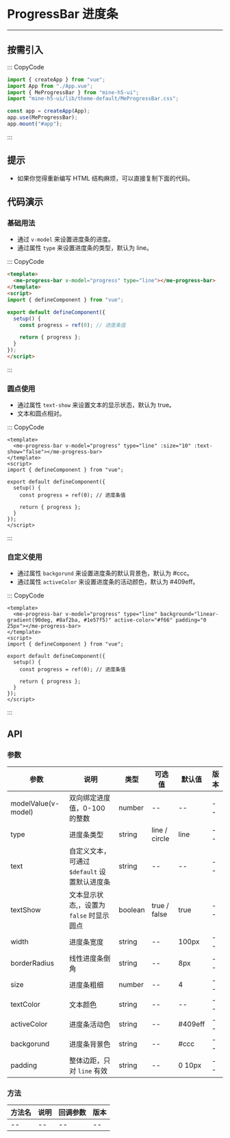 # ProgressBar 进度条

---

## 按需引入

::: CopyCode

```JavaScript
import { createApp } from "vue";
import App from "./App.vue";
import { MeProgressBar } from "mine-h5-ui";
import "mine-h5-ui/lib/theme-default/MeProgressBar.css";

const app = createApp(App);
app.use(MeProgressBar);
app.mount("#app");
```

:::

## 提示

- 如果你觉得重新编写 HTML 结构麻烦，可以直接复制下面的代码。

## 代码演示

### 基础用法

- 通过 `v-model` 来设置进度条的进度。
- 通过属性 `type` 来设置进度条的类型，默认为 line。

::: CopyCode

```HTML
<template>
  <me-progress-bar v-model="progress" type="line"></me-progress-bar>
</template>
<script>
import { defineComponent } from "vue";

export default defineComponent({
  setup() {
    const progress = ref(0); // 进度条值

    return { progress };
  }
});
</script>
```

:::

### 圆点使用

- 通过属性 `text-show` 来设置文本的显示状态，默认为 true。
- 文本和圆点相对。

::: CopyCode

```Vue
<template>
  <me-progress-bar v-model="progress" type="line" :size="10" :text-show="false"></me-progress-bar>
</template>
<script>
import { defineComponent } from "vue";

export default defineComponent({
  setup() {
    const progress = ref(0); // 进度条值

    return { progress };
  }
});
</script>
```

:::

### 自定义使用

- 通过属性 `backgorund` 来设置进度条的默认背景色，默认为 #ccc。
- 通过属性 `activeColor` 来设置进度条的活动颜色，默认为 #409eff。

::: CopyCode

```Vue
<template>
  <me-progress-bar v-model="progress" type="line" background="linear-gradient(90deg, #8af2ba, #1e57f5)" active-color="#f66" padding="0 25px"></me-progress-bar>
</template>
<script>
import { defineComponent } from "vue";

export default defineComponent({
  setup() {
    const progress = ref(0); // 进度条值

    return { progress };
  }
});
</script>

```

:::

## API

### 参数

| 参数                | 说明                                         | 类型    | 可选值        | 默认值  | 版本 |
| ------------------- | -------------------------------------------- | ------- | ------------- | ------- | ---- |
| modelValue(v-model) | 双向绑定进度值，0-100 的整数                 | number  | --            | --      | --   |
| type                | 进度条类型                                   | string  | line / circle | line    | --   |
| text                | 自定义文本，可通过 `$default` 设置默认进度条 | string  | --            | --      | --   |
| textShow            | 文本显示状态,，设置为 `false` 时显示圆点     | boolean | true / false  | true    | --   |
| width               | 进度条宽度                                   | string  | --            | 100px   | --   |
| borderRadius        | 线性进度条倒角                               | string  | --            | 8px     | --   |
| size                | 进度条粗细                                   | number  | --            | 4       | --   |
| textColor           | 文本颜色                                     | string  | --            | --      | --   |
| activeColor         | 进度条活动色                                 | string  | --            | #409eff | --   |
| backgorund          | 进度条背景色                                 | string  | --            | #ccc    | --   |
| padding             | 整体边距，只对 `line` 有效                   | string  | --            | 0 10px  | --   |

### 方法

| 方法名 | 说明 | 回调参数 | 版本 |
| ------ | ---- | -------- | ---- |
| --     | --   | --       | --   |
